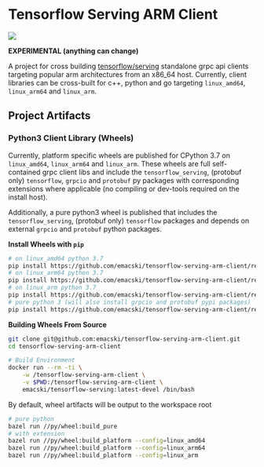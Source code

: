 Tensorflow Serving ARM Client
=============================
![](https://github.com/emacski/tensorflow-serving-arm-client/workflows/Build/badge.svg)

**EXPERIMENTAL (anything can change)**

A project for cross building [tensorflow/serving](https://github.com/tensorflow/serving)
standalone grpc api clients targeting popular arm architectures from an x86_64 host.
Currently, client libraries can be cross-built for c++, python and go targeting
`linux_amd64`, `linux_arm64` and `linux_arm`.

## Project Artifacts
### Python3 Client Library (Wheels)

Currently, platform specific wheels are published for CPython 3.7 on
`linux_amd64`, `linux_arm64` and `linux_arm`. These wheels are full self-contained
grpc client libs and include the `tensorflow_serving`, (protobuf only) `tensorflow`,
`grpcio` and `protobuf` py packages with corresponding extensions where applicable
(no compiling or dev-tools required on the install host).

Additionally, a pure python3 wheel is published that includes the `tensorflow_serving`,
(protobuf only) `tensorflow` packages and depends on external `grpcio` and
`protobuf` python packages.

**Install Wheels with `pip`**
```sh
# on linux_amd64 python 3.7
pip install https://github.com/emacski/tensorflow-serving-arm-client/releases/download/2.4.1/tensorflow_serving_arm_client-2.4.1-cp37-none-manylinux2014_x86_64.whl
# on linux_arm64 python 3.7
pip install https://github.com/emacski/tensorflow-serving-arm-client/releases/download/2.4.1/tensorflow_serving_arm_client-2.4.1-cp37-none-manylinux2014_aarch64.whl
# on linux_arm python 3.7
pip install https://github.com/emacski/tensorflow-serving-arm-client/releases/download/2.4.1/tensorflow_serving_arm_client-2.4.1-cp37-none-manylinux2014_armv7l.whl
# pure python 3 (will also install grpcio and protobuf pypi packages)
pip install https://github.com/emacski/tensorflow-serving-arm-client/releases/download/2.4.1/tensorflow_serving_arm_client-2.4.1-py3-none-any.whl
```

**Building Wheels From Source**
```sh
git clone git@github.com:emacski/tensorflow-serving-arm-client.git
cd tensorflow-serving-arm-client

# Build Environment
docker run --rm -ti \
    -w /tensorflow-serving-arm-client \
    -v $PWD:/tensorflow-serving-arm-client \
    emacski/tensorflow-serving:latest-devel /bin/bash
```
By default, wheel artifacts will be output to the workspace root
```sh
# pure python
bazel run //py/wheel:build_pure
# with extension
bazel run //py/wheel:build_platform --config=linux_amd64
bazel run //py/wheel:build_platform --config=linux_arm64
bazel run //py/wheel:build_platform --config=linux_arm
```
